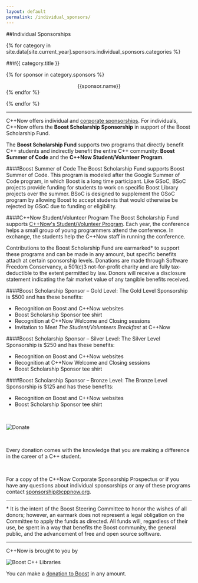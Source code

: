 ```yaml
---
layout: default
permalink: /individual_sponsors/
---
```


<style>
    img[alt=Donate]
    {
        display: block;
        margin-left: auto;
        margin-right: auto;
    }

    img[alt="Boost C++ Libraries"]
    {
        display: block;
        margin-left: auto;
        margin-right: auto;
    }

    div.sponsor_name
    {
        text-align: center;
    }

    h2
    {
        text-align: center;
    }

    h3
    {
        text-align: center;
    }

    h4
    {
        font-weight: bold;
    }

    div.sponsor_name
    {
        text-align: center;
    }

</style>

##Individual Sponsorships

{% for category in site.data[site.current_year].sponsors.individual_sponsors.categories %}

###{{ category.title }}
    
{% for sponsor in category.sponsors %}
<div class="sponsor_name">{{sponsor.name}}</div>
{% endfor %}

{% endfor %}
    


***


C++Now offers individual and [corporate sponsorships]({{site.baseurl}}/sponsors/). For individuals, C++Now offers the **Boost Scholarship Sponsorship** in support of the Boost Scholarship Fund.

The **Boost Scholarship Fund** supports two programs that directly benefit C++ students and indirectly benefit the entire C++ community: **Boost Summer of Code** and the **C++Now Student/Volunteer Program**.

####Boost Summer of Code
The Boost Scholarship Fund supports Boost Summer of Code. This program is modeled after the Google Summer of Code program, in which Boost is a long time participant. Like GSoC, BSoC projects provide funding for students to work on specific Boost Library projects over the summer. BSoC is designed to supplement the GSoC program by allowing Boost to accept students that would otherwise be rejected by GSoC due to funding or eligibility.

####C++Now Student/Volunteer Program
The Boost Scholarship Fund supports [C++Now's Student/Volunteer Program]({{site.baseurl}}/student_volunteer_program/). Each year, the conference helps a small group of young programmers attend the conference. In exchange, the students help the C++Now staff in running the conference.


Contributions to the Boost Scholarship Fund are earmarked\* to support these programs and can be made in any amount, but specific benefits attach at certain sponsorship levels. Donations are made through Software Freedom Conservancy, a 501(c)3 not-for-profit charity and are fully tax-deductible to the extent permitted by law. Donors will receive a disclosure statement indicating the fair market value of any tangible benefits received.

####Boost Scholarship Sponsor – Gold Level:
The Gold Level Sponsorship is $500 and has these benefits:

* Recognition on Boost and C++Now websites
* Boost Scholarship Sponsor tee shirt 
* Recognition at C++Now Welcome and Closing sessions 
* Invitation to *Meet The Student/Volunteers Breakfast* at C++Now

####Boost Scholarship Sponsor – Silver Level:
The Silver Level Sponsorship is $250 and has these benefits:

* Recognition on Boost and C++Now websites
* Recognition at C++Now Welcome and Closing sessions 
* Boost Scholarship Sponsor tee shirt

####Boost Scholarship Sponsor – Bronze Level:
The Bronze Level Sponsorship is $125 and has these benefits:

* Recognition on Boost and C++Now websites
* Boost Scholarship Sponsor tee shirt

<br>

![Donate](https://www.paypalobjects.com/en_US/i/btn/btn_donateCC_LG.gif)

<br>

Every donation comes with the knowledge that you are making a difference in the career of a C++ student.

<br>

For a copy of the C++Now Corporate Sponsorship Prospectus or if you have any questions about individual sponsorships or any of these programs contact [sponsorship@cppnow.org](mailto:sponsorship@cppnow.org?Subject=C++Now%20Sponsorship).


***


\* It is the intent of the Boost Steering Committee to honor the wishes of all donors; however, an earmark does not represent a legal obligation on the Committee to apply the funds as directed. All funds will, regardless of their use, be spent in a way that benefits the Boost community, the general public, and the advancement of free and open source software.

***


C++Now is brought to you by

![Boost C++ Libraries]({{site.baseurl}}/images/boost.png)


You can make a [donation to Boost](http://www.boost.org/donate/) in any amount.



